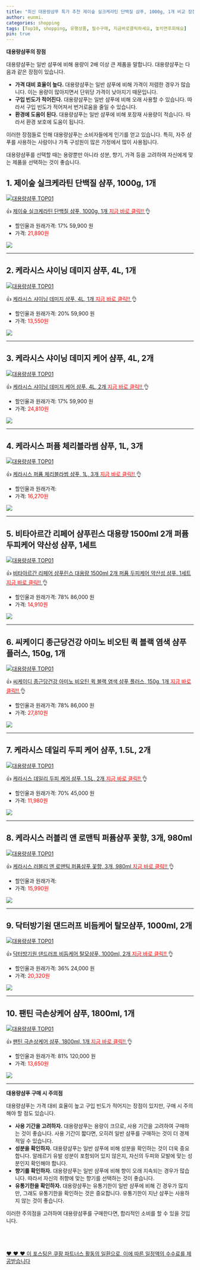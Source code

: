 ```yaml
---
title: "최신 대용량샴푸 특가 추천 제이숲 실크케라틴 단백질 샴푸, 1000g, 1개 비교 장점"
author: eunmi.
categories: shopping
tags: [Top10, shopping, 유행상품, 필수구매, 지금바로클릭하세요, 놓치면후회해요]
pin: true
---
```

**대용량샴푸의 장점**

대용량샴푸는 일반 샴푸에 비해 용량이 2배 이상 큰 제품을 말합니다. 대용량샴푸는 다음과 같은 장점이 있습니다.

* **가격 대비 효율이 높다.** 대용량샴푸는 일반 샴푸에 비해 가격이 저렴한 경우가 많습니다. 이는 용량이 많아지면서 단위당 가격이 낮아지기 때문입니다.
* **구입 빈도가 적어진다.** 대용량샴푸는 일반 샴푸에 비해 오래 사용할 수 있습니다. 따라서 구입 빈도가 적어져서 번거로움을 줄일 수 있습니다.
* **환경에 도움이 된다.** 대용량샴푸는 일반 샴푸에 비해 포장재 사용량이 적습니다. 따라서 환경 보호에 도움이 됩니다.

이러한 장점들로 인해 대용량샴푸는 소비자들에게 인기를 얻고 있습니다. 특히, 자주 샴푸를 사용하는 사람이나 가족 구성원이 많은 가정에서 많이 사용됩니다.

대용량샴푸를 선택할 때는 용량뿐만 아니라 성분, 향기, 가격 등을 고려하여 자신에게 맞는 제품을 선택하는 것이 좋습니다.

   

## 1. 제이숲 실크케라틴 단백질 샴푸, 1000g, 1개

[![대용량샴푸 TOP01](https://thumbnail9.coupangcdn.com/thumbnails/remote/230x230ex/image/retail/images/5891976117176072-8105b91f-dfad-4e4d-8483-4b246e2f94f5.jpg)](https://link.coupang.com/re/AFFSDP?lptag=AF3617701&subid=GithubCoopas&pageKey=54624051&traceid=V0-153&itemId=190592156&vendorItemId=72423711159)


👍 [제이숲 실크케라틴 단백질 샴푸, 1000g, 1개 <font color=red> 지금 바로 클릭!! </font> ](https://link.coupang.com/re/AFFSDP?lptag=AF3617701&subid=GithubCoopas&pageKey=54624051&traceid=V0-153&itemId=190592156&vendorItemId=72423711159) 👌 


- 할인율과 원래가격: 17%  59,900   원
- 가격: <span style='color:red'>21,890원</span>

[![](/discount_price.png)](https://link.coupang.com/re/AFFSDP?lptag=AF3617701&subid=GithubCoopas&pageKey=54624051&traceid=V0-153&itemId=190592156&vendorItemId=72423711159)

---


   

## 2. 케라시스 샤이닝 데미지 샴푸, 4L, 1개

[![대용량샴푸 TOP01](https://thumbnail10.coupangcdn.com/thumbnails/remote/230x230ex/image/retail/images/212212081355735-7e0c0f00-a280-4d2a-8767-784d6a3b1ed3.jpg)](https://link.coupang.com/re/AFFSDP?lptag=AF3617701&subid=GithubCoopas&pageKey=309381879&traceid=V0-153&itemId=18150895378&vendorItemId=5388768025)


👍 [케라시스 샤이닝 데미지 샴푸, 4L, 1개 <font color=red> 지금 바로 클릭!! </font> ](https://link.coupang.com/re/AFFSDP?lptag=AF3617701&subid=GithubCoopas&pageKey=309381879&traceid=V0-153&itemId=18150895378&vendorItemId=5388768025) 👌 


- 할인율과 원래가격: 20%  59,900   원
- 가격: <span style='color:red'>13,550원</span>

[![](/discount_price.png)](https://link.coupang.com/re/AFFSDP?lptag=AF3617701&subid=GithubCoopas&pageKey=309381879&traceid=V0-153&itemId=18150895378&vendorItemId=5388768025)

---


   

## 3. 케라시스 샤이닝 데미지 케어 샴푸, 4L, 2개

[![대용량샴푸 TOP01](https://thumbnail10.coupangcdn.com/thumbnails/remote/230x230ex/image/retail/images/6356248716327967-9251d994-ef2c-480a-a241-81444116474b.jpg)](https://link.coupang.com/re/AFFSDP?lptag=AF3617701&subid=GithubCoopas&pageKey=309381879&traceid=V0-153&itemId=18305030&vendorItemId=85072864205)


👍 [케라시스 샤이닝 데미지 케어 샴푸, 4L, 2개 <font color=red> 지금 바로 클릭!! </font> ](https://link.coupang.com/re/AFFSDP?lptag=AF3617701&subid=GithubCoopas&pageKey=309381879&traceid=V0-153&itemId=18305030&vendorItemId=85072864205) 👌 


- 할인율과 원래가격: 17%  59,900   원
- 가격: <span style='color:red'>24,810원</span>

[![](/discount_price.png)](https://link.coupang.com/re/AFFSDP?lptag=AF3617701&subid=GithubCoopas&pageKey=309381879&traceid=V0-153&itemId=18305030&vendorItemId=85072864205)

---


   

## 4. 케라시스 퍼퓸 체리블라썸 샴푸, 1L, 3개

[![대용량샴푸 TOP01](https://thumbnail10.coupangcdn.com/thumbnails/remote/230x230ex/image/retail/images/8475203990925693-ece47c6d-62d9-4c52-a11e-190b028cf283.jpg)](https://link.coupang.com/re/AFFSDP?lptag=AF3617701&subid=GithubCoopas&pageKey=6424733410&traceid=V0-153&itemId=18626870454&vendorItemId=71969868973)


👍 [케라시스 퍼퓸 체리블라썸 샴푸, 1L, 3개 <font color=red> 지금 바로 클릭!! </font> ](https://link.coupang.com/re/AFFSDP?lptag=AF3617701&subid=GithubCoopas&pageKey=6424733410&traceid=V0-153&itemId=18626870454&vendorItemId=71969868973) 👌 


- 할인율과 원래가격: 
- 가격: <span style='color:red'>16,270원</span>

[![](/discount_price.png)](https://link.coupang.com/re/AFFSDP?lptag=AF3617701&subid=GithubCoopas&pageKey=6424733410&traceid=V0-153&itemId=18626870454&vendorItemId=71969868973)

---


   

## 5. 비타아르간 리페어 샴푸린스 대용량 1500ml 2개 퍼퓸 두피케어 약산성 샴푸, 1세트

[![대용량샴푸 TOP01](https://thumbnail8.coupangcdn.com/thumbnails/remote/230x230ex/image/vendor_inventory/cfc0/de4f000cef266ce195fcf1c8b6a66646348df7b21f2760076a9153e7b1de.jpg)](https://link.coupang.com/re/AFFSDP?lptag=AF3617701&subid=GithubCoopas&pageKey=7536956692&traceid=V0-153&itemId=19803575157&vendorItemId=79560622983)


👍 [비타아르간 리페어 샴푸린스 대용량 1500ml 2개 퍼퓸 두피케어 약산성 샴푸, 1세트 <font color=red> 지금 바로 클릭!! </font> ](https://link.coupang.com/re/AFFSDP?lptag=AF3617701&subid=GithubCoopas&pageKey=7536956692&traceid=V0-153&itemId=19803575157&vendorItemId=79560622983) 👌 


- 할인율과 원래가격: 78%  86,000   원
- 가격: <span style='color:red'>14,910원</span>

[![](/discount_price.png)](https://link.coupang.com/re/AFFSDP?lptag=AF3617701&subid=GithubCoopas&pageKey=7536956692&traceid=V0-153&itemId=19803575157&vendorItemId=79560622983)

---


   

## 6. 씨케이디 종근당건강 아미노 비오틴 퀵 블랙 염색 샴푸 플러스, 150g, 1개

[![대용량샴푸 TOP01](https://thumbnail6.coupangcdn.com/thumbnails/remote/230x230ex/image/retail/images/632216987900272-a56470dc-dd97-49ed-9fa4-b0a0e238891c.jpg)](https://link.coupang.com/re/AFFSDP?lptag=AF3617701&subid=GithubCoopas&pageKey=7262173305&traceid=V0-153&itemId=18532427081&vendorItemId=85670784408)


👍 [씨케이디 종근당건강 아미노 비오틴 퀵 블랙 염색 샴푸 플러스, 150g, 1개 <font color=red> 지금 바로 클릭!! </font> ](https://link.coupang.com/re/AFFSDP?lptag=AF3617701&subid=GithubCoopas&pageKey=7262173305&traceid=V0-153&itemId=18532427081&vendorItemId=85670784408) 👌 


- 할인율과 원래가격: 78%  86,000   원
- 가격: <span style='color:red'>27,810원</span>

[![](/discount_price.png)](https://link.coupang.com/re/AFFSDP?lptag=AF3617701&subid=GithubCoopas&pageKey=7262173305&traceid=V0-153&itemId=18532427081&vendorItemId=85670784408)

---


   

## 7. 케라시스 데일리 두피 케어 샴푸, 1.5L, 2개

[![대용량샴푸 TOP01](https://thumbnail9.coupangcdn.com/thumbnails/remote/230x230ex/image/retail/images/1fafbbec-b039-4fac-a09f-8378825e9423736481844785514348.png)](https://link.coupang.com/re/AFFSDP?lptag=AF3617701&subid=GithubCoopas&pageKey=126152620&traceid=V0-153&itemId=16923431231&vendorItemId=85322506782)


👍 [케라시스 데일리 두피 케어 샴푸, 1.5L, 2개 <font color=red> 지금 바로 클릭!! </font> ](https://link.coupang.com/re/AFFSDP?lptag=AF3617701&subid=GithubCoopas&pageKey=126152620&traceid=V0-153&itemId=16923431231&vendorItemId=85322506782) 👌 


- 할인율과 원래가격: 70%  45,000   원
- 가격: <span style='color:red'>11,980원</span>

[![](/discount_price.png)](https://link.coupang.com/re/AFFSDP?lptag=AF3617701&subid=GithubCoopas&pageKey=126152620&traceid=V0-153&itemId=16923431231&vendorItemId=85322506782)

---


   

## 8. 케라시스 러블리 앤 로맨틱 퍼퓸샴푸 꽃향, 3개, 980ml

[![대용량샴푸 TOP01](https://thumbnail7.coupangcdn.com/thumbnails/remote/230x230ex/image/retail/images/552289089724582-9f2fc0aa-e9af-4071-98e2-2a0581e1a665.jpg)](https://link.coupang.com/re/AFFSDP?lptag=AF3617701&subid=GithubCoopas&pageKey=7151994731&traceid=V0-153&itemId=18626823963&vendorItemId=70408875361)


👍 [케라시스 러블리 앤 로맨틱 퍼퓸샴푸 꽃향, 3개, 980ml <font color=red> 지금 바로 클릭!! </font> ](https://link.coupang.com/re/AFFSDP?lptag=AF3617701&subid=GithubCoopas&pageKey=7151994731&traceid=V0-153&itemId=18626823963&vendorItemId=70408875361) 👌 


- 할인율과 원래가격: 
- 가격: <span style='color:red'>15,990원</span>

[![](/discount_price.png)](https://link.coupang.com/re/AFFSDP?lptag=AF3617701&subid=GithubCoopas&pageKey=7151994731&traceid=V0-153&itemId=18626823963&vendorItemId=70408875361)

---


   

## 9. 닥터방기원 댄드러프 비듬케어 탈모샴푸, 1000ml, 2개

[![대용량샴푸 TOP01](https://thumbnail8.coupangcdn.com/thumbnails/remote/230x230ex/image/retail/images/8834566958435142-1a7bcb37-550e-4b3a-b25b-d0cd7772925e.jpg)](https://link.coupang.com/re/AFFSDP?lptag=AF3617701&subid=GithubCoopas&pageKey=1852422474&traceid=V0-153&itemId=18626822037&vendorItemId=71136410714)


👍 [닥터방기원 댄드러프 비듬케어 탈모샴푸, 1000ml, 2개 <font color=red> 지금 바로 클릭!! </font> ](https://link.coupang.com/re/AFFSDP?lptag=AF3617701&subid=GithubCoopas&pageKey=1852422474&traceid=V0-153&itemId=18626822037&vendorItemId=71136410714) 👌 


- 할인율과 원래가격: 36%  24,000   원
- 가격: <span style='color:red'>20,320원</span>

[![](/discount_price.png)](https://link.coupang.com/re/AFFSDP?lptag=AF3617701&subid=GithubCoopas&pageKey=1852422474&traceid=V0-153&itemId=18626822037&vendorItemId=71136410714)

---


   

## 10. 팬틴 극손상케어 샴푸, 1800ml, 1개

[![대용량샴푸 TOP01](https://thumbnail6.coupangcdn.com/thumbnails/remote/230x230ex/image/retail/images/250196255896092-48dbe3c2-ef94-44c9-bd84-50c17154fecd.jpg)](https://link.coupang.com/re/AFFSDP?lptag=AF3617701&subid=GithubCoopas&pageKey=7006899364&traceid=V0-153&itemId=17204463660&vendorItemId=83459294724)


👍 [팬틴 극손상케어 샴푸, 1800ml, 1개 <font color=red> 지금 바로 클릭!! </font> ](https://link.coupang.com/re/AFFSDP?lptag=AF3617701&subid=GithubCoopas&pageKey=7006899364&traceid=V0-153&itemId=17204463660&vendorItemId=83459294724) 👌 


- 할인율과 원래가격: 81%  120,000   원
- 가격: <span style='color:red'>13,650원</span>

[![](/discount_price.png)](https://link.coupang.com/re/AFFSDP?lptag=AF3617701&subid=GithubCoopas&pageKey=7006899364&traceid=V0-153&itemId=17204463660&vendorItemId=83459294724)

---
**대용량샴푸 구매 시 주의점**

대용량샴푸는 가격 대비 효율이 높고 구입 빈도가 적어지는 장점이 있지만, 구매 시 주의해야 할 점도 있습니다.

* **사용 기간을 고려하자.** 대용량샴푸는 용량이 크므로, 사용 기간을 고려하여 구매하는 것이 좋습니다. 사용 기간이 짧다면, 오히려 일반 샴푸를 구매하는 것이 더 경제적일 수 있습니다.
* **성분을 확인하자.** 대용량샴푸는 일반 샴푸에 비해 성분을 확인하는 것이 더욱 중요합니다. 알레르기 유발 성분이 포함되어 있지 않은지, 자신의 두피와 모발에 맞는 성분인지 확인해야 합니다.
* **향기를 확인하자.** 대용량샴푸는 일반 샴푸에 비해 향이 오래 지속되는 경우가 많습니다. 따라서 자신의 취향에 맞는 향기를 선택하는 것이 좋습니다.
* **유통기한을 확인하자.** 대용량샴푸는 유통기한이 일반 샴푸에 비해 긴 경우가 많지만, 그래도 유통기한을 확인하는 것은 중요합니다. 유통기한이 지난 샴푸는 사용하지 않는 것이 좋습니다.

이러한 주의점을 고려하여 대용량샴푸를 구매한다면, 합리적인 소비를 할 수 있을 것입니다.<br><br><br><br><br> [ ❤ ❤ ❤ 이 포스팅은 쿠팡 파트너스 활동의 일환으로, 이에 따른 일정액의 수수료를 제공받습니다](https://link.coupang.com/a/bcEFyh)